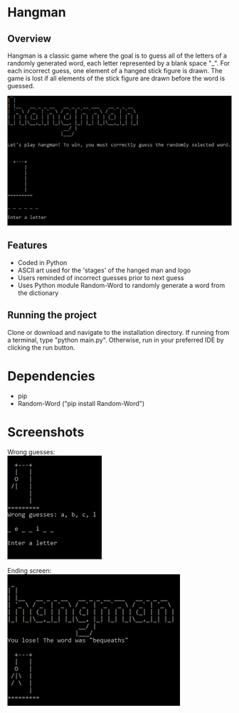 # Hangman

## Overview

Hangman is a classic game where the goal is to guess all of
the letters of a randomly generated word, each letter
represented by a blank space "\_". For each incorrect guess,
one element of a hanged stick figure is drawn. The game is
lost if all elements of the stick figure are drawn before
the word is guessed.

<img src="./screenshot1.PNG">

## Features

- Coded in Python
- ASCII art used for the 'stages' of the hanged man and logo
- Users reminded of incorrect guesses prior to next guess
- Uses Python module Random-Word to randomly generate a word
  from the dictionary

## Running the project

Clone or download and navigate to the installation
directory. If running from a terminal, type "python
main.py". Otherwise, run in your preferred IDE by clicking
the run button.

# Dependencies

- pip
- Random-Word ("pip install Random-Word")

# Screenshots

Wrong guesses: <br/><img src="./screenshot2.PNG">

Ending screen: <br/><img src="./screenshot3.PNG">
